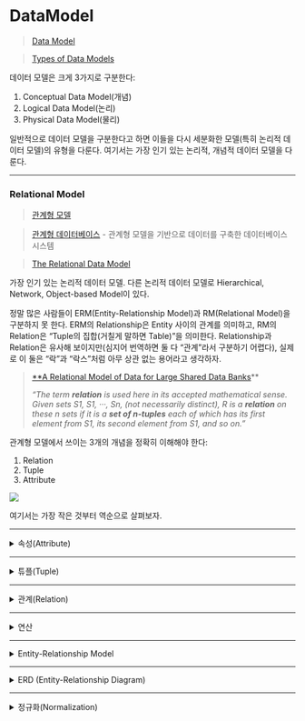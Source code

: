 # DataModel

> [Data Model](https://en.wikipedia.org/wiki/Data\_model)

> [Types of Data Models](https://opentextbc.ca/dbdesign01/chapter/chapter-4-types-of-database-models/)

데이터 모델은 크게 3가지로 구분한다:

1. Conceptual Data Model(개념)
2. Logical Data Model(논리)
3. Physical Data Model(물리)

일반적으로 데이터 모델을 구분한다고 하면 이들을 다시 세분화한 모델(특히 논리적 데이터 모델)의 유형을 다룬다. 여기서는 가장 인기 있는 논리적, 개념적 데이터 모델을 다룬다.

***

### Relational Model

> [관계형 모델](https://ko.wikipedia.org/wiki/%EA%B4%80%EA%B3%84%ED%98%95\_%EB%AA%A8%EB%8D%B8)

> [관계형 데이터베이스](https://ko.wikipedia.org/wiki/%EA%B4%80%EA%B3%84%ED%98%95\_%EB%8D%B0%EC%9D%B4%ED%84%B0%EB%B2%A0%EC%9D%B4%EC%8A%A4) - 관계형 모델을 기반으로 데이터를 구축한 데이터베이스 시스템

> [The Relational Data Model](https://opentextbc.ca/dbdesign01/chapter/chapter-7-the-relational-data-model/)

가장 인기 있는 논리적 데이터 모델. 다른 논리적 데이터 모델로 Hierarchical, Network, Object-based Model이 있다.

정말 많은 사람들이 ERM(Entity-Relationship Model)과 RM(Relational Model)을 구분하지 못 한다. ERM의 Relationship은 Entity 사이의 관계를 의미하고, RM의 Relation은 “Tuple의 집합(거칠게 말하면 Table)”을 의미한다. Relationship과 Relation은 유사해 보이지만(심지어 번역하면 둘 다 “관계”라서 구분하기 어렵다), 실제로 이 둘은 “락”과 “락스”처럼 아무 상관 없는 용어라고 생각하자.

> [\*\*A Relational Model of Data for Large Shared Data Banks](https://web.archive.org/web/20070612235326/http://www.acm.org/classics/nov95/toc.html)\*\*
>
> _“The term **relation** is used here in its accepted mathematical sense. Given sets S1, S1, ···, Sn, (not necessarily distinct), R is a **relation** on these n sets if it is a **set of n-tuples** each of which has its first element from S1, its second element from S1, and so on.”_

관계형 모델에서 쓰이는 3개의 개념을 정확히 이해해야 한다:

1. Relation
2. Tuple
3. Attribute

![](https://upload.wikimedia.org/wikipedia/commons/7/7c/Relational\_database\_terms.svg)

여기서는 가장 작은 것부터 역순으로 살펴보자.

***

<details>

<summary>속성(Attribute)</summary>

#### 속성(Attribute)

속성은 이름과 타입으로 구성된다. 이름은 집합 안에서 유일해야 한다.

예를 들면,

* 이름/문자열
* 나이/정수
* 성별/문자

이런 게 속성이다.

대개는 Column으로 구현된다.

</details>

***

<details>

<summary>튜플(Tuple)</summary>

#### 튜플(Tuple)

(속성, 값) 쌍의 집합. 하나의 집합에서 속성 이름은 유일하기 때문에, 속성 이름은 겹치지 않는다.

예를 들면 다음과 같다:

```
{ (이름/문자열, 견우), (나이/정수, 13), (성별/문자, 남) }
```

대개는 Row, Record로 구현된다.

튜플은 집합이기 때문에 중복을 허용하지 않지만, 대부분의 RDBMS는 중복을 허용한다. 그리고 RDBMS는 NULL도 허용한다.

</details>

***

<details>

<summary>관계(Relation)</summary>

#### 관계(Relation)

[Relational Model](https://en.wikipedia.org/wiki/Relational\_model)

[Relation (Database)](https://en.wikipedia.org/wiki/Relation\_\(database\))

(속성의 집합, 튜플의 집합) 쌍. 속성의 집합을 heading, 튜플의 집합을 body라고 구분한다. 그냥 관계는 “튜플의 집합”이라고 할 수도 있다.

예를 들면 다음과 같다:

```
(
	// Heading
	{ 이름/문자열, 나이/정수, 성별/문자 },

	// Body
	{
		{ (이름/문자열, 견우), (나이/정수, 13), (성별/문자, 남) },
		{ (이름/문자열,직녀), (나이/정수, 12), (성별/문자, 여) }
	}
)
```

관계는 시간에 따라 변하기 때문에, 관계 변수(Relation Value)란 개념을 구분해서 사용할 수 있다.

대개는 Table로 구현되고, 속성 집합을 Schema로 표현한다.

</details>

***

<details>

<summary>연산</summary>

#### 연산

[관계대수](https://ko.wikipedia.org/wiki/%EA%B4%80%EA%B3%84%EB%8C%80%EC%88%98)

하나 이상의 Relation으로 새로운 Relation을 만들 수 있다.

산술 연산의 경우 1 + 2 같은 산술 표현식으로 1과 2라는 두 개의 정수의 덧셈 연산을 표현할 수 있고, 이를 계산(평가)하면 3이라는 새로운 정수를 얻을 수 있다. Relation도 마찬가지로 여러 연산을 통해 새로운 Relation을 얻을 수 있다.

* 단항 연산: Selection, Projection, Rename, …
* 이항 연산: Cartesian Product, Set Union, Set Difference, …

여기서는 대표적인 연산 몇 가지만 알아보자.

***

#### Projection

원하는 Attribute을 포함하는 Pair로 Tuple을 구성.

SQL에선 SELECT절 바로 뒤에 속성 이름을 나열하는 방식으로 표현할 수 있다.

```sql
*
*
SELECT name, age, gender * *
FROM people;
```

특별히 속성을 제한하고 싶지 않다면 그냥 와일드카드(\*)를 쓰면 된다.

```sql
*
*
SELECT * * *
FROM people;
```

***

#### Selection

주어진 술어(거칠게 말하면 “조건”)를 만족하는 Tuple만 선택.

SQL에선 SELECT문의 WHERE절로 술어를 표현할 수 있다.

```sql
SELECT name, age, gender
FROM people **
WHERE age < 13;
*
*
```

***

#### Cartesian Product

[곱집합](https://ko.wikipedia.org/wiki/%EA%B3%B1%EC%A7%91%ED%95%A9)

Relation의 Cartesian Product는 원래 의미와 다르다. 원래는 각 요소의 쌍을 요소로 취하지만(x와 y가 있다면 (x, y)를 새로운 요소로 사용), 관계 대수에서는 그냥 Tuple을 합친다.

SQL에선 그냥 FROM 뒤에 관계(SQL에선 Table) 이름을 나열하면 된다.

```sql
SELECT *
           * *
FROM r1,
     r2;
*
*
```

대부분은 Cartesian Product를 그대로 사용하지 않고 Selection과 함께 사용하는데, 이를 Join이라고 한다.

견우, 직녀 등 사람을 다루는 관계 people이 있고, 각 사람이 소유한 물건을 다루는 관계 items가 있을 때, 사람의 이름(name)을 키로 사용한다면 다음과 같이 표현할 수 있다.

_**σpeople.name = items.person\_name(people × items)**_

**σ** = Selection **×** = Cartesian Product



SQL로 표현하면 다음과 같다. 속성 이름이 겹칠 경우엔 관계(SQL에선 Table) 이름과 마침표를 써서 특정해줄 수 있다. 속성 이름을 바꿔주기 위해 AS도 함께 써주자.

```sql
SELECT people.name, age, gender, items.name AS item_name, usage
FROM people, items
WHERE people.name = items.person_name;
```

SQL에선 SELECT와 WHERE로 표현할 수도 있지만, JOIN을 쓰면 편하다.

```sql
SELECT * * people.name * *, age, gender, * * items.name AS item_name**, usage
FROM people
    ** JOIN items
ON people.name = items.person_name;
*
*
```

아무 것도 소유하지 않은 사람을 포함시키고 싶다면 OUTER JOIN을 사용하면 된다.

```sql
SELECT people.name, age, gender, items.name AS item_name, usage
FROM people
    ** LEFT OUTER JOIN items
ON people.name = items.person_name**;
```

누구도 소유하지 않은 아이템을 포함시키고 싶다면 LEFT 대신 RIGHT를 쓰면 된다. 하지만 이렇게 쓰지 않는 걸 추천한다(SELECT - FROM items로 아이템에 방점을 찍는 게 더 낫다).

```sql
SELECT people.name, age, gender, items.name AS item_name, usage
FROM people
    ** RIGHT OUTER JOIN items
ON people.name = items.person_name**;
```

실제로는 사람이 아니라 아이템에 방점이 찍히는 경우가 대부분이라 그냥 조인도 다음과 같이 쓸 때가 많다.

```sql
SELECT items.name AS name, usage, people.gender
FROM items
    JOIN people
ON items.person_name = people.name;
```

</details>

***

<details>

<summary>Entity-Relationship Model</summary>

#### Entity-Relationship Model

[Entity-Relationship Model](https://en.wikipedia.org/wiki/Entity%E2%80%93relationship\_model)

[The Entity Relationship Data Model](https://opentextbc.ca/dbdesign01/chapter/chapter-8-entity-relationship-model/)

가장 인기 있는 개념적 데이터 모델.

ER 모델에서 Entity는 개별적으로 다룰 수 있는 데이터를 의미하며, Entity Type은 같은 Attributes를 가진 Entity의 집합이다(OOP의 Class와 유사하다). ERD 등을 그릴 때 쓰이는 건 Entity Type이다(Class Diagram을 떠올려보자).

참고로 OOP, DDD에선 Entity를 연속성과 식별성이 있는 객체란 의미로 사용한다. 똑같이 Entity란 표현을 쓰지만 실제로는 완전히 다른 의미를 갖는다. 데이터 모델링과 객체 모델링은 목표도 다르고, 용어, 원칙 등도 다르니 주의하자.

다시 강조하면, ER 모델에서 Relationship은 Entity 사이의 관계를 의미한다. 또 다시 강조하면, 관계형 데이터베이스의 관계(Relation)를 ERM의 관계(Relationship)로 잘못 알고 있는 경우가 정말 많다. 주의할 것!

</details>

***

<details>

<summary>ERD (Entity-Relationship Diagram)</summary>

### ERD (Entity-Relationship Diagram)

[ER Diagram MMORPG](https://commons.wikimedia.org/wiki/File:ER\_Diagram\_MMORPG.png)

[Cardinality (data modeling)](https://en.wikipedia.org/wiki/Cardinality\_\(data\_modeling\))

개념적 데이터 모델인 ER 모델을 시각화하는 (엄청나게 인기 있는) 방법. 논리적 설계에 들어가기 전에 그려보면 도움이 된다.

도구나 표기법에 집착하지 말고, 모델을 검증하는 도구로 활용할 것! 엔티티를 발견(!)하고, 적정하게 재배치하는 것만으로도 많은 통찰을 얻을 수 있다. 기계적으로 스키마 변환 작업만 하거나, 한번 정하고 수정하지 않는 건 추천하지 않는다.

현업에서는 마름모로 표시하는 Relationship을 생략할 때가 많은데, 처음에는 꼭 그려보자. “말이 되는” 설계가 되도록 연습할 것.

Crow's Foot Notation을 쓰더라도 Relationship을 꼬박꼬박 써줄 수도 있다.

→ [ERD-artist-performs-song](https://commons.wikimedia.org/wiki/File:ERD-artist-performs-song.svg)

</details>

***

<details>

<summary>정규화(Normalization)</summary>

<img src="https://galaktika-soft.com/wp-content/uploads/2019/07/The-concept-of-data-processing-1.jpg" alt="" data-size="original">

정규화는 관계형 데이터베이스 설계에서 중복을 최소화하고 데이터의 일관성을 유지하기 위한 프로세스입니다. 데이터의 저장 및 관리를 효율적으로 하기 위해 테이블을 구조화하는 과정으로, 주로 이상현상(Anomalies)을 방지하고 데이터 일관성을 유지하기 위해 사용됩니다. 이상현상에는 삽입 이상(Insertion Anomaly), 삭제 이상(Deletion Anomaly), 갱신 이상(Update Anomaly)이 포함됩니다.

정규화는 주로 다음의 정규형에 따라 수행됩니다:

1. **제1정규형(1NF):** 각 열은 원자적인 값을 가져야 합니다. 즉, 모든 속성의 도메인이 원자값(더 이상 나눌 수 없는 최소한의 단위)이어야 합니다.
2. **제2정규형(2NF):** 모든 비주요 속성이 주요 속성에 대해 완전 함수 종속이어야 합니다. 이는 부분 함수 종속을 방지합니다.
3. **제3정규형(3NF):** 모든 속성이 주요 속성에 대해 이행적 함수 종속이 아니어야 합니다. 이는 이중 특성을 방지합니다.
4. **보이스-코드 정규형(BCNF):** 모든 결정자가 후보키이어야 합니다. 이는 다치 종속을 방지합니다.
5. **제4정규형(4NF):** 다치 종속이 없어야 합니다. 즉, 다치 종속 관계에서 발생할 수 있는 문제를 해결합니다.
6. **제5정규형(5NF):** 조인 종속이 없어야 합니다. 즉, 조인 연산을 통해 얻을 수 있는 정보는 이미 테이블에 저장되어 있어야 합니다.

이러한 정규화 단계를 통해 데이터 중복을 최소화하고 데이터의 일관성을 유지하며, 데이터베이스의 효율성을 향상시킬 수 있습니다.

**관계형 데이터베이스와 정규화의 관계:**

* **데이터 중복 감소:** 정규화를 통해 테이블을 분해하면서 중복 데이터를 최소화할 수 있습니다. 이는 저장 공간을 절약하고 데이터 일관성을 높이는 데 도움이 됩니다.
* **검색 및 갱신의 효율성 향상:** 정규화된 테이블은 작은 단위로 구성되어 있으므로 쿼리 실행 시에 데이터 검색과 갱신이 빠릅니다.
* **이상현상 방지:** 정규화는 이상현상을 방지하여 데이터의 일관성을 유지합니다. 이상현상이 발생하면 데이터의 무결성이 깨질 수 있습니다.
* **설계의 유연성:** 정규화를 통해 데이터를 더 작은 단위로 분해하면서 테이블 간의 관계를 명확하게 정의할 수 있습니다. 이는 데이터베이스 스키마의 유연성을 제공합니다.

그러나 지나치게 많은 정규화는 쿼리 성능을 떨어뜨릴 수 있으며, 실제 사용 사례에 맞게 적절한 정규화 수준을 선택하는 것이 중요합니다.

</details>
